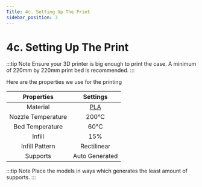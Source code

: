 ```yaml
---
Title: 4c. Setting Up The Print
sidebar_position: 3
---
```


# 4c. Setting Up The Print

:::tip Note
Ensure your 3D printer is big enough to print the case. A minimum of 220mm by 220mm print bed is recommended.
:::

Here are the properties we use for the printing

|     Properties     |                                               Settings                                               |
| :----------------: | :--------------------------------------------------------------------------------------------------: |
|      Material      | [PLA](https://shopee.sg/PLA-TPU-PETG-ABS-Filament-1.75mm-1KG-330M-3D-Printing-i.88065474.4233167606) |
| Nozzle Temperature |                                                200°C                                                 |
|  Bed Temperature   |                                                 60°C                                                 |
|       Infill       |                                                 15%                                                  |
|   Infill Pattern   |                                             Rectilinear                                              |
|      Supports      |                                            Auto Generated                                            |

:::tip Note
Place the models in ways which generates the least amount of supports.
:::

